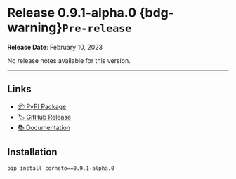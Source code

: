 # Release 0.9.1-alpha.0 {bdg-warning}`Pre-release`

**Release Date**: February 10, 2023

No release notes available for this version.

---

## Links

- [📦 PyPI Package](https://pypi.org/project/corneto/0.9.1-alpha.0/)
- [🏷️ GitHub Release](https://github.com/saezlab/corneto/releases/tag/0.9.1-alpha.0)
- [📚 Documentation](https://saezlab.github.io/corneto/)

## Installation

```bash
pip install corneto==0.9.1-alpha.0
```
